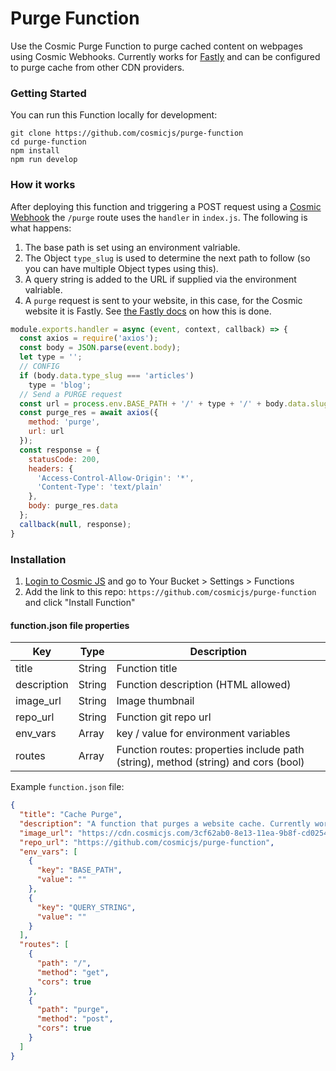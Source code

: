 # Purge Function
Use the Cosmic Purge Function to purge cached content on webpages using Cosmic Webhooks. Currently works for [Fastly](https://www.fastly.com/) and can be configured to purge cache from other CDN providers.

### Getting Started
You can run this Function locally for development:
```
git clone https://github.com/cosmicjs/purge-function
cd purge-function
npm install
npm run develop
```

### How it works
After deploying this function and triggering a POST request using a [Cosmic Webhook](https://docs.cosmicjs.com/webhooks/) the `/purge` route uses the `handler` in `index.js`. The following is what happens:
1. The base path is set using an environment valriable.
2. The Object `type_slug` is used to determine the next path to follow (so you can have multiple Object types using this).
3. A query string is added to the URL if supplied via the environment valriable.
4. A `purge` request is sent to your website, in this case, for the Cosmic website it is Fastly. See [the Fastly docs](https://developer.fastly.com/reference/api/purging/) on how this is done.
```javascript
module.exports.handler = async (event, context, callback) => {
  const axios = require('axios');
  const body = JSON.parse(event.body);
  let type = '';
  // CONFIG
  if (body.data.type_slug === 'articles')
    type = 'blog';
  // Send a PURGE request
  const url = process.env.BASE_PATH + '/' + type + '/' + body.data.slug + process.env.QUERY_STRING;
  const purge_res = await axios({
    method: 'purge',
    url: url
  });
  const response = {
    statusCode: 200,
    headers: {
      'Access-Control-Allow-Origin': '*',
      'Content-Type': 'text/plain'
    },
    body: purge_res.data
  };
  callback(null, response);
}
```

### Installation
1. [Login to Cosmic JS](https://cosmicjs.com) and go to Your Bucket > Settings > Functions
2. Add the link to this repo: `https://github.com/cosmicjs/purge-function` and click "Install Function"

#### function.json file properties
Key | Type | Description
--- | --- | ---
| title     | String | Function title
| description      | String | Function description (HTML allowed)
| image_url      | String | Image thumbnail
| repo_url      | String | Function git repo url
| env_vars      | Array | key / value for environment variables
| routes      | Array | Function routes: properties include path (string), method (string) and cors (bool)

Example `function.json` file:
```json
{
  "title": "Cache Purge",
  "description": "A function that purges a website cache. Currently works for Fastly.",
  "image_url": "https://cdn.cosmicjs.com/3cf62ab0-8e13-11ea-9b8f-cd0254a8c979-cosmic-dark.svg",
  "repo_url": "https://github.com/cosmicjs/purge-function",
  "env_vars": [
    {
      "key": "BASE_PATH",
      "value": ""
    },
    {
      "key": "QUERY_STRING",
      "value": ""
    }
  ],
  "routes": [
    {
      "path": "/",
      "method": "get",
      "cors": true
    },
    {
      "path": "purge",
      "method": "post",
      "cors": true
    }
  ]
}
```

